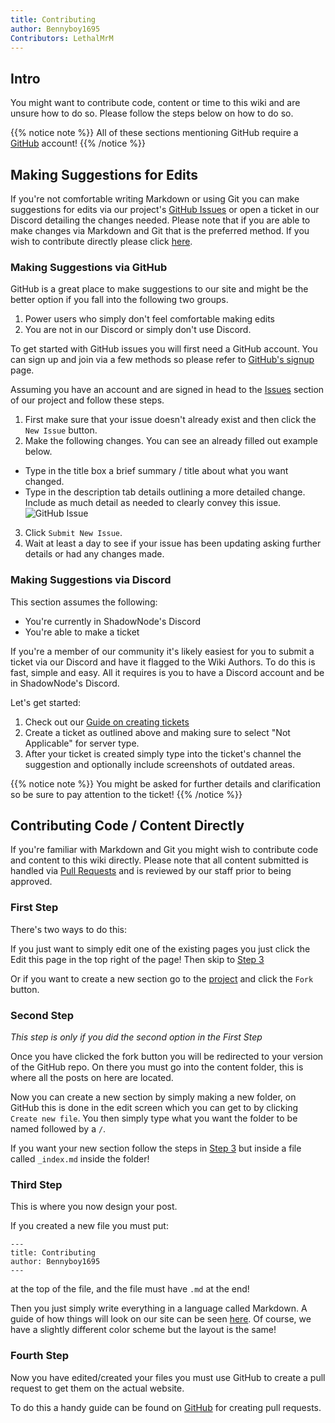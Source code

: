 ```yaml
---
title: Contributing
author: Bennyboy1695
Contributors: LethalMrM
---
```



## Intro 
You might want to contribute code, content or time to this wiki and are unsure how to do so. Please follow the steps below on how to do so.

{{% notice note %}}
All of these sections mentioning GitHub require a  <a href="https://github.com" target="_blank">GitHub</a> account!
{{% /notice %}}


## Making Suggestions for Edits
If you're not comfortable writing Markdown or using Git you can make suggestions for edits via our project's <a href="https://github.com/ShadowNode/shadownode.github.io/issues" target="_blank">GitHub Issues</a> 
or open a ticket in our Discord detailing the changes needed. Please note that if you are able to make changes via Markdown and Git that is the preferred method. If you wish to contribute directly please click [here](#contributing-code--content-directly).

### Making Suggestions via GitHub
GitHub is a great place to make suggestions to our site and might be the better option if you fall into the following two groups.

1. Power users who simply don't feel comfortable making edits
2. You are not in our Discord or simply don't use Discord.

To get started with GitHub issues you will first need a GitHub account. You can sign up and join via a few methods so please refer to <a href="https://GitHub.com/signup" target="_blank">GitHub's signup</a> page.

Assuming you have an account and are signed in head to the <a href="https://github.com/ShadowNode/shadownode.github.io/issues" target="_blank">Issues</a> section of our project and follow these steps.

1. First make sure that your issue doesn't already exist and then click the `New Issue` button.
2. Make the following changes. You can see an already filled out example below.
  * Type in the title box a brief summary / title about what you want changed.
  * Type in the description tab details outlining a more detailed change. Include as much detail as needed to clearly convey this issue. 
![GitHub Issue](/assets/images/contributing/example_issue.png)
3. Click  `Submit New Issue`.
4. Wait at least a day to see if your issue has been updating asking further details or had any changes made.

### Making Suggestions via Discord
This section assumes the following:
* You're currently in ShadowNode's Discord
* You're able to make a ticket

If you're a member of our community it's likely easiest for you to submit a ticket via our Discord and have it flagged to the Wiki Authors. To do this is fast, simple and easy. All it requires is you to have a Discord account and be in ShadowNode's Discord.

Let's get started:
1. Check out our [Guide on creating tickets](/support)
2. Create a ticket as outlined above and  making sure to select "Not Applicable" for server type.
3. After your ticket is created simply type into the ticket's channel the suggestion and optionally include screenshots of outdated areas.

{{% notice note %}}
You might be asked for further details and clarification so be sure to pay attention to the ticket!
{{% /notice %}}

## Contributing Code / Content Directly
If you're familiar with Markdown and Git you might wish to contribute code and content to this wiki directly. Please note that all content submitted is handled via [Pull Requests](https://docs.github.com/en/github/collaborating-with-pull-requests/proposing-changes-to-your-work-with-pull-requests/about-pull-requests) and is reviewed by our staff prior to being approved.

### First Step

There's two ways to do this:

If you just want to simply edit one of the existing pages you just click the <i class="fas fa-code-branch"></i> Edit this page in the top right of the page! Then skip to [Step 3](#third-step)

Or if you want to create a new section go to the <a href="https://github.com/ShadowNode/shadownode.github.io" target="_blank">project</a> and click the `Fork` button.

### Second Step
*This step is only if you did the second option in the First Step*

Once you have clicked the fork button you will be redirected to your version of the GitHub repo.
On there you must go into the content folder, this is where all the posts on here are located.

Now you can create a new section by simply making a new folder, on GitHub this is done in the edit screen which you can get to by clicking `Create new file`.
You then simply type what you want the folder to be named followed by a `/`.

If you want your new section follow the steps in [Step 3](#third-step) but inside a file called `_index.md` inside the folder!

### Third Step

This is where you now design your post.

If you created a new file you must put:
```
---
title: Contributing
author: Bennyboy1695
---
```
at the top of the file, and the file must have `.md` at the end!

Then you just simply write everything in a language called Markdown. A guide of how things will look on our site can be seen <a href="https://learn.netlify.com/en/cont/markdown/" target="_blank">here</a>. Of course, we have a slightly different color scheme but the layout is the same!

### Fourth Step

Now you have edited/created your files you must use GitHub to create a pull request to get them on the actual website.

To do this a handy guide can be found on <a href="https://help.github.com/en/github/collaborating-with-issues-and-pull-requests/creating-a-pull-request">GitHub</a> for creating pull requests.


